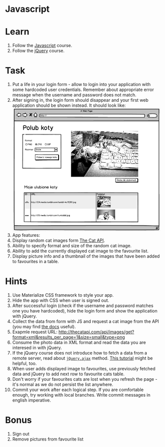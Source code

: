 # Javascript

# Learn

1. Follow the [Javascript](https://www.codecademy.com/learn/javascript) course.
1. Follow the [jQuery](https://www.codecademy.com/learn/jquery) course.

# Task

1. Put a life in your login form - allow to login into your application with some hardcoded user credentials. 
Remember about appropriate error message when the username and password does not match.
1. After signing in, the login form should disappear and your first web application should be shown instead. It should look like: ![](cats.jpg)
1. App features:
 1. Display random cat images form [The Cat API](http://thecatapi.com/).
 1. Ability to specify format and size of the random cat image.
 1. Ability to add the currently displayed cat image to the favourite list.
 1. Display picture info and a thumbnail of the images that have been added to favourites in a table.

# Hints

1. Use Materialize CSS framework to style your app.
1. Hide the app with CSS when user is signed out.
1. After successful login (check if the username and password matches one you have hardcoded), hide the login form and show the application with jQuery.
1. Collect the data from form with JS and request a cat image from the API (you may find [the docs](http://thecatapi.com/docs.html) useful).
 1. Exapmle request URL: http://thecatapi.com/api/images/get?format=xml&results_per_page=1&size=small&type=png
 1. Consume the photo data in XML format and read the data you are interesed in with jQuery.
 1. If the jQuery course does not introduce how to fetch a data from a remote server, read about [`jQuery.ajax`](http://api.jquery.com/jquery.ajax/) method. [This tutorial](https://www.sitepoint.com/use-jquerys-ajax-function/) might be helpful, too.
1. When user adds displayed image to favourites, use previously fetched data and jQuery to add next row to favourite cats table.
1. Don't worry if your favourites cats are lost when you refresh the page - it's normal as we do not persist the list anywhere.
1. Commit your work after each logical step. If you are comfortable enough, try working with local branches. Write commit messages in english imperative.

# Bonus

1. Sign out
1. Remove pictures from favourite list
